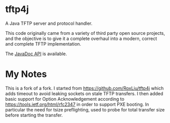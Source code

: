 tftp4j
======

A Java TFTP server and protocol handler.

This code originally came from a variety of third party open source
projects, and the objective is to give it a complete overhaul into
a modern, correct and complete TFTP implementation.

The [JavaDoc API](http://shevek.github.io/tftp4j/docs/javadoc/)
is available.

My Notes
====

This is a fork of a fork. I started from https://github.com/RoxLiu/tftp4j which
adds timeout to avoid leaking sockets on stale TFTP transfers. I then added
basic support for Option Acknowledgement according to https://tools.ietf.org/html/rfc2347
in order to support PXE booting. In particular the need for tsize preflighting, used to
probe for total transfer size before starting the transfer.

